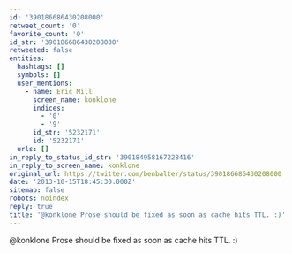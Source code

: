 ```yaml
---
id: '390186686430208000'
retweet_count: '0'
favorite_count: '0'
id_str: '390186686430208000'
retweeted: false
entities:
  hashtags: []
  symbols: []
  user_mentions:
    - name: Eric Mill
      screen_name: konklone
      indices:
        - '0'
        - '9'
      id_str: '5232171'
      id: '5232171'
  urls: []
in_reply_to_status_id_str: '390184958167228416'
in_reply_to_screen_name: konklone
original_url: https://twitter.com/benbalter/status/390186686430208000
date: '2013-10-15T18:45:30.000Z'
sitemap: false
robots: noindex
reply: true
title: '@konklone Prose should be fixed as soon as cache hits TTL. :)'
---
```


@konklone Prose should be fixed as soon as cache hits TTL. :)